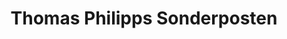 ---
title: "Thomas Philipps Sonderposten"
url: /kitzingen/thomas-philipps-sonderposten/
shop: Kramladen
---